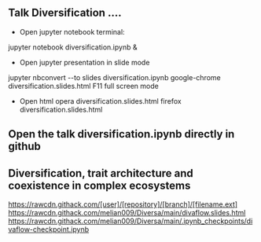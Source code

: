 ## Talk Diversification ....

* Open jupyter notebook terminal: 

jupyter notebook diversification.ipynb &

* Open jupyter presentation in slide mode

jupyter nbconvert --to slides diversification.ipynb
google-chrome diversification.slides.html
F11 full screen mode

* Open html 
opera diversification.slides.html
firefox diversification.slides.html

## Open the talk diversification.ipynb directly in github


## Diversification, trait architecture and coexistence in complex ecosystems



https://rawcdn.githack.com/[user]/[repository]/[branch]/[filename.ext]
https://rawcdn.githack.com/melian009/Diversa/main/divaflow.slides.html
https://rawcdn.githack.com/melian009/Diversa/main/.ipynb_checkpoints/divaflow-checkpoint.ipynb
